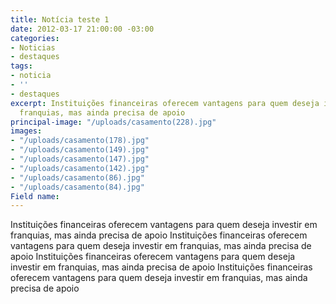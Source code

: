 ```yaml
---
title: Notícia teste 1
date: 2012-03-17 21:00:00 -03:00
categories:
- Noticias
- destaques
tags:
- noticia
- ''
- destaques
excerpt: Instituições financeiras oferecem vantagens para quem deseja investir em
  franquias, mas ainda precisa de apoio
principal-image: "/uploads/casamento(228).jpg"
images:
- "/uploads/casamento(178).jpg"
- "/uploads/casamento(149).jpg"
- "/uploads/casamento(147).jpg"
- "/uploads/casamento(142).jpg"
- "/uploads/casamento(86).jpg"
- "/uploads/casamento(84).jpg"
Field name: 
---
```


Instituições financeiras oferecem vantagens para quem deseja investir em franquias, mas ainda precisa de apoio Instituições financeiras oferecem vantagens para quem deseja investir em franquias, mas ainda precisa de apoio Instituições financeiras oferecem vantagens para quem deseja investir em franquias, mas ainda precisa de apoio Instituições financeiras oferecem vantagens para quem deseja investir em franquias, mas ainda precisa de apoio